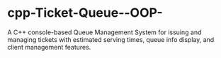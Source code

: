 # cpp-Ticket-Queue--OOP-
A C++ console-based Queue Management System for issuing and managing tickets with estimated serving times, queue info display, and client management features.
